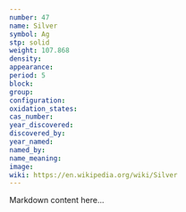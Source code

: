 ```yaml
---
number: 47
name: Silver
symbol: Ag
stp: solid
weight: 107.868
density:
appearance:
period: 5
block:
group:
configuration:
oxidation_states:
cas_number:
year_discovered:
discovered_by:
year_named:
named_by:
name_meaning:
image:
wiki: https://en.wikipedia.org/wiki/Silver
---
```


Markdown content here...
